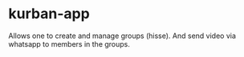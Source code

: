 # kurban-app

Allows one to create and manage groups (hisse). And send video via whatsapp to members in the groups.

